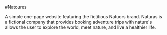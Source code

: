 #Natoures

A simple one-page website featuring the fictitious Natuors brand. Naturas is a fictional company that provides booking adventure trips with nature's allows the user to explore the world, meet nature, and live a healthier life.
